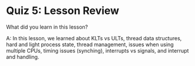 # Quiz 5: Lesson Review

What did you learn in this lesson?

A: In this lesson, we learned about KLTs vs ULTs, thread data structures, hard and light process state, thread management, issues when using multiple CPUs, timing issues (synching), interrupts vs signals, and interrupt and handling.
